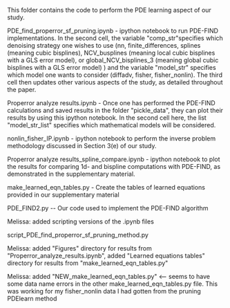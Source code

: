 This folder contains the code to perform the PDE learning aspect of our study.

PDE_find_properror_sf_pruning.ipynb - ipython notebook to run PDE-FIND implementations. In the second cell, the variable "comp_str"specifies which denoising strategy one wishes to use (nn, finite_differences, splines (meaning cubic bisplines), NCV_busplines (meaning local cubic bisplines with a GLS error model), or global_NCV_bisplines_3 (meaning global cubic bisplines with a GLS error model) ) and the variable "model_str" specifies which model one wants to consider (diffadv, fisher, fisher_nonlin). The third cell then updates other various aspects of the study, as detailed throughout the paper.

Properror analyze results.ipynb - Once one has performed the PDE-FIND calculations and saved results in the folder "pickle_data", they can plot their results by using this ipython notebook. In the second cell here, the list "model_str_list" specifies which mathematical models will be considered. 

nonlin_fisher_IP.ipynb - ipython notebook to perform the inverse problem methodology discussed in Section 3(e) of our study.

Properror analyze results_spline_compare.ipynb - ipython notebook to plot the results for comparing 1d- and bispline computations with PDE-FIND, as demonstrated in the supplementary material.

make_learned_eqn_tables.py - Create the tables of learned equations provided in our supplementary material

PDE_FIND2.py -- Our code used to implement the PDE-FIND algorithm

Melissa: added scripting versions of the .ipynb files

script_PDE_find_properror_sf_pruning_method.py

Melissa: added "Figures" directory for results from "Properror_analyze_results.ipynb", added "Learned equations tables" directory for results from "make_learned_eqn_tables.py"

Melissa: added "NEW_make_learned_eqn_tables.py" <-- seems to have some data name errors in the other make_learned_eqn_tables.py file. This was working for my fisher_nonlin data I had gotten from the pruning PDElearn method
